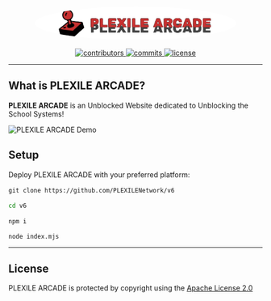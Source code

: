 <p align="center">
<kbd>
   <img src="/public/images/plexilearcadebanner.png" alt="PLEXILE ARCADE" style="border-radius: 50%; width: 400px;height: auto;">
</kbd>
</p>
<p align="center">
  <a href="https://github.com/willoo0/v6/graphs/contributors">
    <img src="https://img.shields.io/github/contributors/willoo0/v6" alt="contributors" />
  </a>
  <a href="">
    <img src="https://img.shields.io/github/last-commit/willoo0/v6" alt="commits" />
  </a>  
  <a href="https://github.com/willoo0/v6/blob/master/LICENSE">
    <img src="https://img.shields.io/github/license/willoo0/awesome-readme-template.svg" alt="license" />
  </a>
</p>

---

## What is PLEXILE ARCADE?

**PLEXILE ARCADE** is an Unblocked Website dedicated to Unblocking the School Systems!

![PLEXILE ARCADE Demo](/public/images/PLEXILEARCADE.gif)

## Setup

Deploy PLEXILE ARCADE with your preferred platform:

```
git clone https://github.com/PLEXILENetwork/v6
```
```sh
cd v6
```
```
npm i
```
```
node index.mjs
```

---

## License

PLEXILE ARCADE is protected by copyright using the [Apache License 2.0](./LICENSE)

